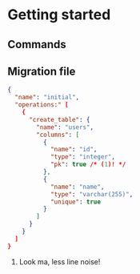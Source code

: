 # Getting started


## Commands

## Migration file

``` json title="initial.json"
{
  "name": "initial",
  "operations:" [
    {
      "create_table": {
        "name": "users",
        "columns": [
          {
            "name": "id",
            "type": "integer",
            "pk": true /* (1)! */
          },
          {
            "name": "name",
            "type": "varchar(255)",
            "unique": true
          }
        ]
      }
    }
  ]
}
```

1.  Look ma, less line noise!
